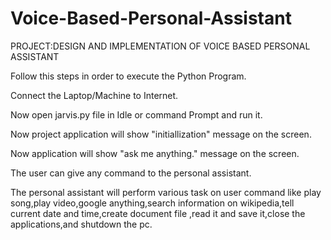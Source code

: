 ﻿# Voice-Based-Personal-Assistant


PROJECT:DESIGN AND IMPLEMENTATION OF VOICE BASED PERSONAL ASSISTANT

Follow this steps in order to execute the Python Program.

Connect the Laptop/Machine to Internet.

Now open jarvis.py file in Idle or command Prompt and run it.

Now project application will show "initiallization" message on the screen.

Now application will show "ask me anything." message on the screen.

The user can give any command to the personal assistant.

The personal assistant will perform various task on user command like play song,play video,google anything,search information on wikipedia,tell current date and time,create document file ,read it and save it,close the applications,and shutdown the pc.
